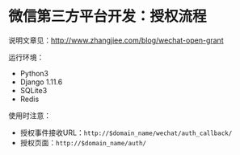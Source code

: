 # 微信第三方平台开发：授权流程

说明文章见：<http://www.zhangjiee.com/blog/wechat-open-grant>

运行环境：

+ Python3
+ Django 1.11.6
+ SQLite3
+ Redis

使用时注意：

+ 授权事件接收URL：`http://$domain_name/wechat/auth_callback/`
+ 授权页面：`http://$domain_name/auth/`
